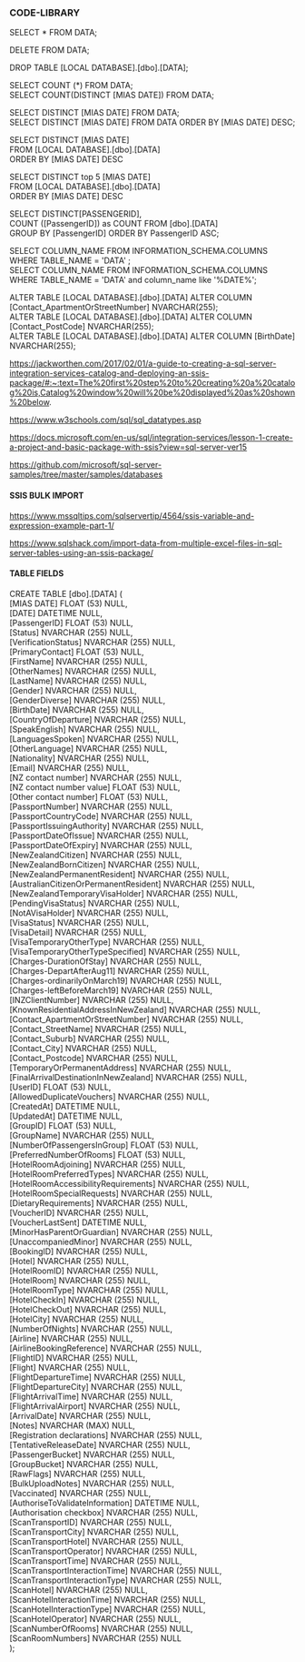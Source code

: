 ### CODE-LIBRARY
 
SELECT * FROM DATA;  

DELETE FROM DATA;   

DROP TABLE [LOCAL DATABASE].[dbo].[DATA];   

SELECT COUNT (*) FROM DATA;  
SELECT COUNT(DISTINCT [MIAS DATE]) FROM DATA;     

SELECT DISTINCT [MIAS DATE] FROM DATA;  
SELECT DISTINCT [MIAS DATE] FROM DATA  ORDER BY [MIAS DATE] DESC;   

SELECT DISTINCT [MIAS DATE]  
  FROM [LOCAL DATABASE].[dbo].[DATA]   
  ORDER BY [MIAS DATE] DESC  
  
SELECT DISTINCT top 5 [MIAS DATE]  
  FROM [LOCAL DATABASE].[dbo].[DATA]  
  ORDER BY [MIAS DATE] DESC  

SELECT DISTINCT[PASSENGERID],  
COUNT ([PassengerID]) as COUNT 
FROM [dbo].[DATA]  
GROUP BY [PassengerID] 
ORDER BY PassengerID ASC; 

SELECT COLUMN_NAME FROM INFORMATION_SCHEMA.COLUMNS WHERE TABLE_NAME = 'DATA' ;  
SELECT COLUMN_NAME FROM INFORMATION_SCHEMA.COLUMNS WHERE TABLE_NAME = 'DATA' and column_name like '%DATE%';  

ALTER TABLE [LOCAL DATABASE].[dbo].[DATA] ALTER COLUMN [Contact_ApartmentOrStreetNumber] NVARCHAR(255);   
ALTER TABLE [LOCAL DATABASE].[dbo].[DATA] ALTER COLUMN [Contact_PostCode] NVARCHAR(255);   
ALTER TABLE [LOCAL DATABASE].[dbo].[DATA] ALTER COLUMN [BirthDate] NVARCHAR(255);   

https://jackworthen.com/2017/02/01/a-guide-to-creating-a-sql-server-integration-services-catalog-and-deploying-an-ssis-package/#:~:text=The%20first%20step%20to%20creating%20a%20catalog%20is,Catalog%20window%20will%20be%20displayed%20as%20shown%20below.

https://www.w3schools.com/sql/sql_datatypes.asp

https://docs.microsoft.com/en-us/sql/integration-services/lesson-1-create-a-project-and-basic-package-with-ssis?view=sql-server-ver15

https://github.com/microsoft/sql-server-samples/tree/master/samples/databases

#### SSIS BULK IMPORT

https://www.mssqltips.com/sqlservertip/4564/ssis-variable-and-expression-example-part-1/   

https://www.sqlshack.com/import-data-from-multiple-excel-files-in-sql-server-tables-using-an-ssis-package/   

#### TABLE FIELDS   

CREATE TABLE [dbo].[DATA] (    
    [MIAS DATE]                            FLOAT (53)     NULL,    
    [DATE]                                 DATETIME       NULL,    
    [PassengerID]                          FLOAT (53)     NULL,    
    [Status]                               NVARCHAR (255) NULL,    
    [VerificationStatus]                   NVARCHAR (255) NULL,    
    [PrimaryContact]                       FLOAT (53)     NULL,    
    [FirstName]                            NVARCHAR (255) NULL,    
    [OtherNames]                           NVARCHAR (255) NULL,    
    [LastName]                             NVARCHAR (255) NULL,    
    [Gender]                               NVARCHAR (255) NULL,    
    [GenderDiverse]                        NVARCHAR (255) NULL,    
    [BirthDate]                            NVARCHAR (255) NULL,    
    [CountryOfDeparture]                   NVARCHAR (255) NULL,    
    [SpeakEnglish]                         NVARCHAR (255) NULL,    
    [LanguagesSpoken]                      NVARCHAR (255) NULL,    
    [OtherLanguage]                        NVARCHAR (255) NULL,    
    [Nationality]                          NVARCHAR (255) NULL,    
    [Email]                                NVARCHAR (255) NULL,    
    [NZ contact number]                    NVARCHAR (255) NULL,    
    [NZ contact number value]              FLOAT (53)     NULL,    
    [Other contact number]                 FLOAT (53)     NULL,    
    [PassportNumber]                       NVARCHAR (255) NULL,    
    [PassportCountryCode]                  NVARCHAR (255) NULL,    
    [PassportIssuingAuthority]             NVARCHAR (255) NULL,    
    [PassportDateOfIssue]                  NVARCHAR (255) NULL,    
    [PassportDateOfExpiry]                 NVARCHAR (255) NULL,    
    [NewZealandCitizen]                    NVARCHAR (255) NULL,    
    [NewZealandBornCitizen]                NVARCHAR (255) NULL,    
    [NewZealandPermanentResident]          NVARCHAR (255) NULL,    
    [AustralianCitizenOrPermanentResident] NVARCHAR (255) NULL,    
    [NewZealandTemporaryVisaHolder]        NVARCHAR (255) NULL,    
    [PendingVisaStatus]                    NVARCHAR (255) NULL,    
    [NotAVisaHolder]                       NVARCHAR (255) NULL,    
    [VisaStatus]                           NVARCHAR (255) NULL,    
    [VisaDetail]                           NVARCHAR (255) NULL,    
    [VisaTemporaryOtherType]               NVARCHAR (255) NULL,    
    [VisaTemporaryOtherTypeSpecified]      NVARCHAR (255) NULL,    
    [Charges-DurationOfStay]               NVARCHAR (255) NULL,    
    [Charges-DepartAfterAug11]             NVARCHAR (255) NULL,    
    [Charges-ordinarilyOnMarch19]          NVARCHAR (255) NULL,    
    [Charges-leftBeforeMarch19]            NVARCHAR (255) NULL,    
    [INZClientNumber]                      NVARCHAR (255) NULL,    
    [KnownResidentialAddressInNewZealand]  NVARCHAR (255) NULL,    
    [Contact_ApartmentOrStreetNumber]      NVARCHAR (255) NULL,    
    [Contact_StreetName]                   NVARCHAR (255) NULL,    
    [Contact_Suburb]                       NVARCHAR (255) NULL,    
    [Contact_City]                         NVARCHAR (255) NULL,    
    [Contact_Postcode]                     NVARCHAR (255) NULL,    
    [TemporaryOrPermanentAddress]          NVARCHAR (255) NULL,    
    [FinalArrivalDestinationInNewZealand]  NVARCHAR (255) NULL,    
    [UserID]                               FLOAT (53)     NULL,    
    [AllowedDuplicateVouchers]             NVARCHAR (255) NULL,    
    [CreatedAt]                            DATETIME       NULL,    
    [UpdatedAt]                            DATETIME       NULL,    
    [GroupID]                              FLOAT (53)     NULL,    
    [GroupName]                            NVARCHAR (255) NULL,    
    [NumberOfPassengersInGroup]            FLOAT (53)     NULL,    
    [PreferredNumberOfRooms]               FLOAT (53)     NULL,    
    [HotelRoomAdjoining]                   NVARCHAR (255) NULL,    
    [HotelRoomPreferredTypes]              NVARCHAR (255) NULL,    
    [HotelRoomAccessibilityRequirements]   NVARCHAR (255) NULL,    
    [HotelRoomSpecialRequests]             NVARCHAR (255) NULL,    
    [DietaryRequirements]                  NVARCHAR (255) NULL,    
    [VoucherID]                            NVARCHAR (255) NULL,    
    [VoucherLastSent]                      DATETIME       NULL,    
    [MinorHasParentOrGuardian]             NVARCHAR (255) NULL,    
    [UnaccompaniedMinor]                   NVARCHAR (255) NULL,    
    [BookingID]                            NVARCHAR (255) NULL,    
    [Hotel]                                NVARCHAR (255) NULL,    
    [HotelRoomID]                          NVARCHAR (255) NULL,    
    [HotelRoom]                            NVARCHAR (255) NULL,    
    [HotelRoomType]                        NVARCHAR (255) NULL,    
    [HotelCheckIn]                         NVARCHAR (255) NULL,    
    [HotelCheckOut]                        NVARCHAR (255) NULL,    
    [HotelCity]                            NVARCHAR (255) NULL,    
    [NumberOfNights]                       NVARCHAR (255) NULL,    
    [Airline]                              NVARCHAR (255) NULL,    
    [AirlineBookingReference]              NVARCHAR (255) NULL,    
    [FlightID]                             NVARCHAR (255) NULL,    
    [Flight]                               NVARCHAR (255) NULL,    
    [FlightDepartureTime]                  NVARCHAR (255) NULL,    
    [FlightDepartureCity]                  NVARCHAR (255) NULL,    
    [FlightArrivalTime]                    NVARCHAR (255) NULL,    
    [FlightArrivalAirport]                 NVARCHAR (255) NULL,    
    [ArrivalDate]                          NVARCHAR (255) NULL,    
    [Notes]                                NVARCHAR (MAX) NULL,    
    [Registration declarations]            NVARCHAR (255) NULL,    
    [TentativeReleaseDate]                 NVARCHAR (255) NULL,    
    [PassengerBucket]                      NVARCHAR (255) NULL,    
    [GroupBucket]                          NVARCHAR (255) NULL,    
    [RawFlags]                             NVARCHAR (255) NULL,    
    [BulkUploadNotes]                      NVARCHAR (255) NULL,    
    [Vaccinated]                           NVARCHAR (255) NULL,    
    [AuthoriseToValidateInformation]       DATETIME       NULL,    
    [Authorisation checkbox]               NVARCHAR (255) NULL,    
    [ScanTransportID]                      NVARCHAR (255) NULL,    
    [ScanTransportCity]                    NVARCHAR (255) NULL,    
    [ScanTransportHotel]                   NVARCHAR (255) NULL,    
    [ScanTransportOperator]                NVARCHAR (255) NULL,    
    [ScanTransportTime]                    NVARCHAR (255) NULL,    
    [ScanTransportInteractionTime]         NVARCHAR (255) NULL,    
    [ScanTransportInteractionType]         NVARCHAR (255) NULL,    
    [ScanHotel]                            NVARCHAR (255) NULL,    
    [ScanHotelInteractionTime]             NVARCHAR (255) NULL,    
    [ScanHotelInteractionType]             NVARCHAR (255) NULL,    
    [ScanHotelOperator]                    NVARCHAR (255) NULL,    
    [ScanNumberOfRooms]                    NVARCHAR (255) NULL,    
    [ScanRoomNumbers]                      NVARCHAR (255) NULL   
); 


